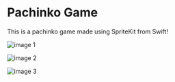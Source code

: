 # Pachinko Game 
This is a pachinko game made using SpriteKit from Swift!

![image 1](https://github.com/angelina-tsuboi/Pachinko_Swift/blob/master/image.png)

![image 2](https://github.com/angelina-tsuboi/Pachinko_Swift/blob/master/image2.png)

![image 3](https://github.com/angelina-tsuboi/Pachinko_Swift/blob/master/image3.png)
